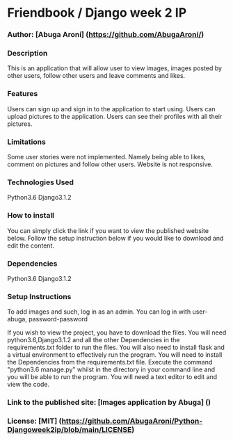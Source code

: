 # Friendbook / Django week 2 IP

### Author: [Abuga Aroni] (https://github.com/AbugaAroni/)

### Description
This is an application that will allow user to view images, images posted by other users, follow other users and leave comments and likes.
### Features
Users can sign up and sign in to the application to start using.
Users can upload  pictures to the application.
Users can see their profiles with all their pictures.

### Limitations
Some user stories were not implemented. Namely being able to likes, comment on pictures and follow other users. 
Website is not responsive.

### Technologies Used
Python3.6
Django3.1.2

### How to install
You can simply click the link if you want to view the published website below.
Follow the setup instruction below if you would like to download and edit the content.

### Dependencies
Python3.6
Django3.1.2

### Setup Instructions
To add images and such, log in as an admin.
You can log in with user- abuga, password-password

If you wish to view the project, you have to download the files. You will need python3.6,Django3.1.2 and all the other Dependencies in the requirements.txt folder  to run the files.
You will also need to install flask and a virtual environment to effectively run the program.
You will need to install the Dependencies from the requirements.txt file.
Execute the command "python3.6 manage.py" whilst in the directory in your command line and you will be able to run the program.
You will need a text editor to edit and view the code.

### Link to the published site: [Images application by Abuga] ()

### License: [MIT] (https://github.com/AbugaAroni/Python-Djangoweek2ip/blob/main/LICENSE)
